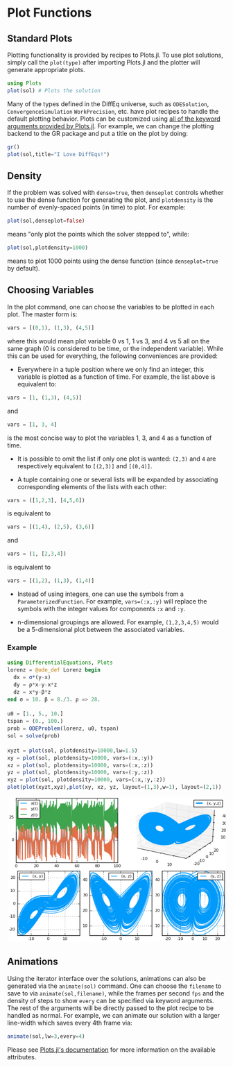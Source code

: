 # Plot Functions

## Standard Plots

Plotting functionality is provided by recipes to Plots.jl. To
use plot solutions, simply call the `plot(type)` after importing Plots.jl
and the plotter will generate appropriate plots.

```julia
using Plots
plot(sol) # Plots the solution
```

Many of the types defined in the DiffEq universe, such as
`ODESolution`, `ConvergenceSimulation` `WorkPrecision`, etc. have plot recipes
to handle the default plotting behavior. Plots can be customized using
[all of the keyword arguments provided by Plots.jl](https://juliaplots.github.io/supported/).
For example, we can change the plotting backend to the GR package and put a title
on the plot by doing:

```julia
gr()
plot(sol,title="I Love DiffEqs!")
```

## Density

If the problem was solved with `dense=true`, then `denseplot` controls whether
to use the dense function for generating the plot, and `plotdensity` is the number
of evenly-spaced points (in time) to plot. For example:

```julia
plot(sol,denseplot=false)
```

means "only plot the points which the solver stepped to", while:

```julia
plot(sol,plotdensity=1000)
```

means to plot 1000 points using the dense function (since `denseplot=true` by
default).

## Choosing Variables

In the plot command, one can choose the variables to be plotted in each plot. The
master form is:

```julia
vars = [(0,1), (1,3), (4,5)]
```

where this would mean plot variable 0 vs 1, 1 vs 3, and 4 vs 5 all on the same graph
(0 is considered to be time, or the independent variable). While this can be used
for everything, the following conveniences are provided:

* Everywhere in a tuple position where we only find an integer, this
  variable is plotted as a function of time.  For example, the list above
  is equivalent to:

```julia
vars = [1, (1,3), (4,5)]
```

and

```julia
vars = [1, 3, 4]
```

is the most concise way to plot the variables 1, 3, and 4 as a function
of time.

* It is possible to omit the list if only one plot is wanted: `(2,3)`
  and `4` are respectively equivalent to `[(2,3)]` and `[(0,4)]`.

* A tuple containing one or several lists will be expanded by
  associating corresponding elements of the lists with each other:

```julia
vars = ([1,2,3], [4,5,6])
```

is equivalent to

```julia
vars = [(1,4), (2,5), (3,6)]
```

and

```julia
vars = (1, [2,3,4])
```

is equivalent to

```julia
vars = [(1,2), (1,3), (1,4)]
```

* Instead of using integers, one can use the symbols from a `ParameterizedFunction`.
  For example, `vars=(:x,:y)` will replace the symbols with the integer values for
  components `:x` and `:y`.

* n-dimensional groupings are allowed. For example, `(1,2,3,4,5)` would be a
  5-dimensional plot between the associated variables.

### Example

```julia
using DifferentialEquations, Plots
lorenz = @ode_def Lorenz begin
  dx = σ*(y-x)
  dy = ρ*x-y-x*z
  dz = x*y-β*z
end σ = 10. β = 8./3. ρ => 28.

u0 = [1., 5., 10.]
tspan = (0., 100.)
prob = ODEProblem(lorenz, u0, tspan)
sol = solve(prob)

xyzt = plot(sol, plotdensity=10000,lw=1.5)
xy = plot(sol, plotdensity=10000, vars=(:x,:y))
xz = plot(sol, plotdensity=10000, vars=(:x,:z))
yz = plot(sol, plotdensity=10000, vars=(:y,:z))
xyz = plot(sol, plotdensity=10000, vars=(:x,:y,:z))
plot(plot(xyzt,xyz),plot(xy, xz, yz, layout=(1,3),w=1), layout=(2,1))
```

![lorenz_plot](../assets/vars_plotting_example.png)

## Animations

Using the iterator interface over the solutions, animations can also be generated
via the `animate(sol)` command. One can choose the `filename` to save to via
`animate(sol,filename)`, while the frames per second `fps` and the density of steps
to show `every` can be specified via keyword arguments.
The rest of the arguments will be directly passed to the plot recipe to be handled
as normal. For example, we can animate our solution with a larger line-width which
saves every 4th frame via:

```julia
animate(sol,lw=3,every=4)
```

Please see [Plots.jl's documentation](https://juliaplots.github.io/) for more information
on the available attributes.
